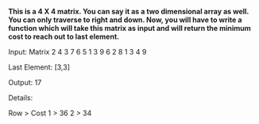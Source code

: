 ﻿**This is a 4 X 4 matrix. You can say it as a two dimensional array as well. You can only traverse to right and down. 
Now, you will have to write a function which will take this matrix as input and will return the minimum cost to reach out to last element.**

Input: Matrix
    2 4 3 7
    6 5 1 3
    9 6 2 8
    1 3 4 9

Last Element: [3,3]

Output: 17


Details:

Row > Cost
1  > 36
2  > 34